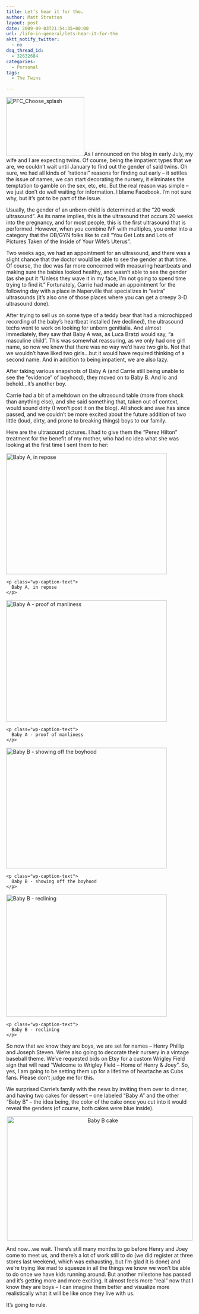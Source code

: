 ```yaml
---
title: Let’s hear it for the…
author: Matt Stratton
layout: post
date: 2009-09-03T21:54:35+00:00
url: /life-in-general/lets-hear-it-for-the
aktt_notify_twitter:
  - no
dsq_thread_id:
  - 32632684
categories:
  - Personal
tags:
  - The Twins

---
```

<img class="alignright size-medium wp-image-5566" title="PFC_Choose_splash" src="/wp-content/uploads/2009/09/PFC_Choose_splash-300x225.jpg" alt="PFC_Choose_splash" width="210" height="158" srcset="/wp-content/uploads/2009/09/PFC_Choose_splash-300x225.jpg 300w, /wp-content/uploads/2009/09/PFC_Choose_splash.jpg 600w" sizes="(max-width: 210px) 100vw, 210px" />As I announced on the blog in early July, my wife and I are expecting twins. Of course, being the impatient types that we are, we couldn&#8217;t wait until January to find out the gender of said twins. Oh sure, we had all kinds of &#8220;rational&#8221; reasons for finding out early &#8211; it settles the issue of names, we can start decorating the nursery, it eliminates the temptation to gamble on the sex, etc, etc. But the real reason was simple &#8211; we just don&#8217;t do well waiting for information. I blame Facebook. I&#8217;m not sure why, but it&#8217;s got to be part of the issue.

Usually, the gender of an unborn child is determined at the &#8220;20 week ultrasound&#8221;. As its name implies, this is the ultrasound that occurs 20 weeks into the pregnancy, and for most people, this is the first ultrasound that is performed. However, when you combine IVF with multiples, you enter into a category that the OB/GYN folks like to call &#8220;You Get Lots and Lots of Pictures Taken of the Inside of Your Wife&#8217;s Uterus&#8221;.

Two weeks ago, we had an appointment for an ultrasound, and there was a slight chance that the doctor would be able to see the gender at that time. Of course, the doc was far more concerned with measuring heartbeats and making sure the babies looked healthy, and wasn&#8217;t able to see the gender (as she put it &#8220;Unless they wave it in my face, I&#8217;m not going to spend time trying to find it.&#8221; Fortunately, Carrie had made an appointment for the following day with a place in Naperville that specializes in &#8220;extra&#8221; ultrasounds (it&#8217;s also one of those places where you can get a creepy 3-D ultrasound done).

After trying to sell us on some type of a teddy bear that had a microchipped recording of the baby&#8217;s heartbeat installed (we declined), the ultrasound techs went to work on looking for unborn genitialia. And almost immediately, they saw that Baby A was, as Luca Bratzi would say, &#8220;a masculine child&#8221;. This was somewhat reassuring, as we only had one girl name, so now we knew that there was no way we&#8217;d have two girls. Not that we wouldn&#8217;t have liked two girls&#8230;but it would have required thinking of a second name. And in addition to being impatient, we are also lazy.

After taking various snapshots of Baby A (and Carrie still being unable to see the &#8220;evidence&#8221; of boyhood), they moved on to Baby B. And lo and behold&#8230;it&#8217;s another boy.

Carrie had a bit of a meltdown on the ultrasound table (more from shock than anything else), and she said something that, taken out of context, would sound dirty (I won&#8217;t post it on the blog). All shock and awe has since passed, and we couldn&#8217;t be more excited about the future addition of two little (loud, dirty, and prone to breaking things) boys to our family.

Here are the ultrasound pictures. I had to give them the &#8220;Perez Hilton&#8221; treatment for the benefit of my mother, who had no idea what she was looking at the first time I sent them to her:

<p style="text-align: left;">
  <div id="attachment_5560" style="width: 442px" class="wp-caption aligncenter">
    <a href="/wp-content/uploads/2009/09/baby-a-11.jpg"><img class="size-full wp-image-5560  " title="baby-a-1" src="/wp-content/uploads/2009/09/baby-a-11.jpg" alt="Baby A, in repose" width="432" height="325" srcset="/wp-content/uploads/2009/09/baby-a-11.jpg 900w, /wp-content/uploads/2009/09/baby-a-11-300x225.jpg 300w" sizes="(max-width: 432px) 100vw, 432px" /></a>
    
    <p class="wp-caption-text">
      Baby A, in repose
    </p>
  </div>
  
  <div id="attachment_5561" style="width: 442px" class="wp-caption aligncenter">
    <a href="/wp-content/uploads/2009/09/baby-a-2.jpg"><img class="size-full wp-image-5561  " title="baby-a-2" src="/wp-content/uploads/2009/09/baby-a-2.jpg" alt="Baby A - proof of manliness" width="432" height="326" srcset="/wp-content/uploads/2009/09/baby-a-2.jpg 900w, /wp-content/uploads/2009/09/baby-a-2-300x226.jpg 300w" sizes="(max-width: 432px) 100vw, 432px" /></a>
    
    <p class="wp-caption-text">
      Baby A - proof of manliness
    </p>
  </div>
  
  <div id="attachment_5562" style="width: 442px" class="wp-caption aligncenter">
    <a href="/wp-content/uploads/2009/09/baby-b-1.jpg"><img class="size-full wp-image-5562  " title="baby-b-1" src="/wp-content/uploads/2009/09/baby-b-1.jpg" alt="Baby B - showing off the boyhood" width="432" height="324" srcset="/wp-content/uploads/2009/09/baby-b-1.jpg 900w, /wp-content/uploads/2009/09/baby-b-1-300x225.jpg 300w" sizes="(max-width: 432px) 100vw, 432px" /></a>
    
    <p class="wp-caption-text">
      Baby B - showing off the boyhood
    </p>
  </div>
  
  <div id="attachment_5563" style="width: 442px" class="wp-caption aligncenter">
    <a href="/wp-content/uploads/2009/09/baby-b-2.jpg"><img class="size-full wp-image-5563  " title="baby-b-2" src="/wp-content/uploads/2009/09/baby-b-2.jpg" alt="Baby B - reclining" width="432" height="328" srcset="/wp-content/uploads/2009/09/baby-b-2.jpg 900w, /wp-content/uploads/2009/09/baby-b-2-300x228.jpg 300w" sizes="(max-width: 432px) 100vw, 432px" /></a>
    
    <p class="wp-caption-text">
      Baby B - reclining
    </p>
  </div>
  
  <p style="text-align: left;">
    So now that we know they are boys, we are set for names &#8211; Henry Phillip and Joseph Steven. We&#8217;re also going to decorate their nursery in a vintage baseball theme. We&#8217;ve requested bids on Etsy for a custom Wrigley Field sign that will read &#8220;Welcome to Wrigley Field &#8211; Home of Henry & Joey&#8221;. So, yes, I am going to be setting them up for a lifetime of heartache as Cubs fans. Please don&#8217;t judge me for this.
  </p>
  
  <p style="text-align: left;">
    We surprised Carrie&#8217;s family with the news by inviting them over to dinner, and having two cakes for dessert &#8211; one labeled &#8220;Baby A&#8221; and the other &#8220;Baby B&#8221; &#8211; the idea being, the color of the cake once you cut into it would reveal the genders (of course, both cakes were blue inside).
  </p>
  
  <p style="text-align: center;">
    <a title="Baby B cake by Matt Stratton, on Flickr" href="https://www.flickr.com/photos/mugsy/3853625343/"><img class="aligncenter" src="https://farm4.static.flickr.com/3426/3853625343_ffd1038aa2.jpg" alt="Baby B cake" width="500" height="333" /></a>
  </p>
  
  <p style="text-align: left;">
    And now&#8230;we wait. There&#8217;s still many months to go before Henry and Joey come to meet us, and there&#8217;s a lot of work still to do (we did register at three stores last weekend, which was exhausting, but I&#8217;m glad it is done) and we&#8217;re trying like mad to squeeze in all the things we know we won&#8217;t be able to do once we have kids running around. But another milestone has passed and it&#8217;s getting more and more exciting. It almost feels more &#8220;real&#8221; now that I know they are boys &#8211; I can imagine them better and visualize more realistically what it will be like once they live with us.
  </p>
  
  <p style="text-align: left;">
    It&#8217;s going to rule.
  </p>